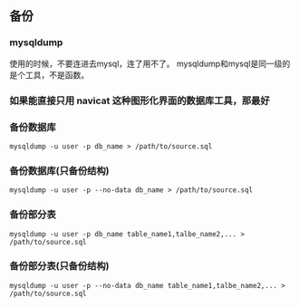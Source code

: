 ## 备份

### mysqldump
使用的时候，不要连进去mysql，连了用不了。  mysqldump和mysql是同一级的  是个工具，不是函数。

### 如果能直接只用 navicat 这种图形化界面的数据库工具，那最好

### 备份数据库
```shell
mysqldump -u user -p db_name > /path/to/source.sql
```

### 备份数据库(只备份结构)
```shell
mysqldump -u user -p --no-data db_name > /path/to/source.sql
```

### 备份部分表
```shell
mysqldump -u user -p db_name table_name1,talbe_name2,... > /path/to/source.sql
```

### 备份部分表(只备份结构)
```shell
mysqldump -u user -p --no-data db_name table_name1,talbe_name2,... > /path/to/source.sql
```

